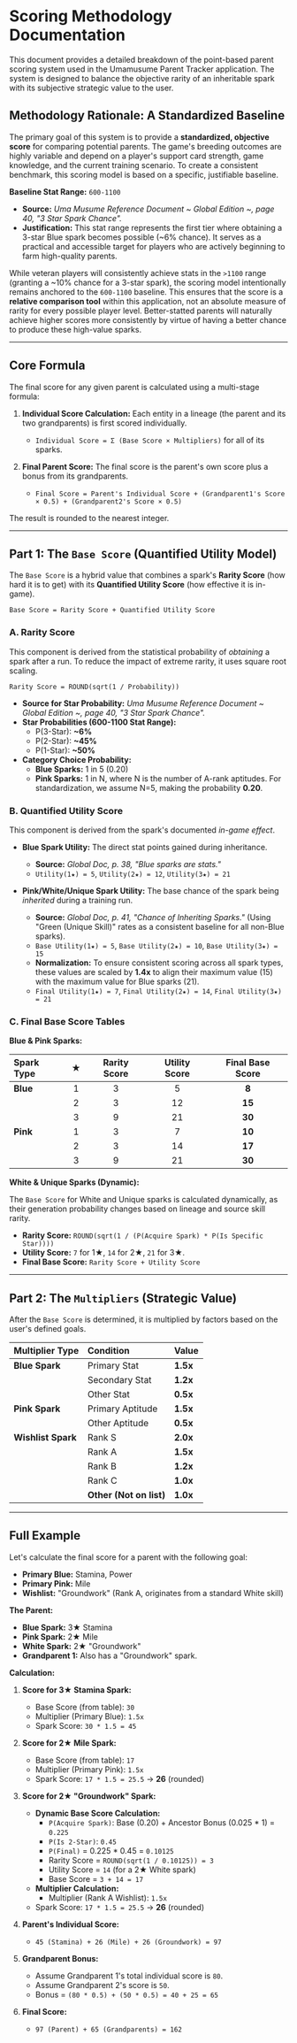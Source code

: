 # Scoring Methodology Documentation

This document provides a detailed breakdown of the point-based parent scoring system used in the Umamusume Parent Tracker application. The system is designed to balance the objective rarity of an inheritable spark with its subjective strategic value to the user.

## Methodology Rationale: A Standardized Baseline

The primary goal of this system is to provide a **standardized, objective score** for comparing potential parents. The game's breeding outcomes are highly variable and depend on a player's support card strength, game knowledge, and the current training scenario. To create a consistent benchmark, this scoring model is based on a specific, justifiable baseline.

**Baseline Stat Range:** `600-1100`
*   **Source:** *Uma Musume Reference Document ~ Global Edition ~, page 40, "3 Star Spark Chance".*
*   **Justification:** This stat range represents the first tier where obtaining a 3-star Blue spark becomes possible (~6% chance). It serves as a practical and accessible target for players who are actively beginning to farm high-quality parents.

While veteran players will consistently achieve stats in the `>1100` range (granting a ~10% chance for a 3-star spark), the scoring model intentionally remains anchored to the `600-1100` baseline. This ensures that the score is a **relative comparison tool** within this application, not an absolute measure of rarity for every possible player level. Better-statted parents will naturally achieve higher scores more consistently by virtue of having a better chance to produce these high-value sparks.

---

## Core Formula

The final score for any given parent is calculated using a multi-stage formula:

1.  **Individual Score Calculation:** Each entity in a lineage (the parent and its two grandparents) is first scored individually.
    *   `Individual Score = Σ (Base Score × Multipliers)` for all of its sparks.

2.  **Final Parent Score:** The final score is the parent's own score plus a bonus from its grandparents.
    *   `Final Score = Parent's Individual Score + (Grandparent1's Score × 0.5) + (Grandparent2's Score × 0.5)`

The result is rounded to the nearest integer.

---

## Part 1: The `Base Score` (Quantified Utility Model)

The `Base Score` is a hybrid value that combines a spark's **Rarity Score** (how hard it is to get) with its **Quantified Utility Score** (how effective it is in-game).

`Base Score = Rarity Score + Quantified Utility Score`

### A. Rarity Score

This component is derived from the statistical probability of *obtaining* a spark after a run. To reduce the impact of extreme rarity, it uses square root scaling.

`Rarity Score = ROUND(sqrt(1 / Probability))`

*   **Source for Star Probability:** *Uma Musume Reference Document ~ Global Edition ~, page 40, "3 Star Spark Chance".*
*   **Star Probabilities (600-1100 Stat Range):**
    *   P(3-Star): **~6%**
    *   P(2-Star): **~45%**
    *   P(1-Star): **~50%**
*   **Category Choice Probability:**
    *   **Blue Sparks:** 1 in 5 (0.20)
    *   **Pink Sparks:** 1 in N, where N is the number of A-rank aptitudes. For standardization, we assume N=5, making the probability **0.20**.

### B. Quantified Utility Score

This component is derived from the spark's documented *in-game effect*.

*   **Blue Spark Utility:** The direct stat points gained during inheritance.
    *   **Source:** *Global Doc, p. 38, "Blue sparks are stats."*
    *   `Utility(1★) = 5`, `Utility(2★) = 12`, `Utility(3★) = 21`

*   **Pink/White/Unique Spark Utility:** The base chance of the spark being *inherited* during a training run.
    *   **Source:** *Global Doc, p. 41, "Chance of Inheriting Sparks."* (Using "Green (Unique Skill)" rates as a consistent baseline for all non-Blue sparks).
    *   `Base Utility(1★) = 5`, `Base Utility(2★) = 10`, `Base Utility(3★) = 15`
    *   **Normalization:** To ensure consistent scoring across all spark types, these values are scaled by **1.4x** to align their maximum value (15) with the maximum value for Blue sparks (21).
    *   `Final Utility(1★) = 7`, `Final Utility(2★) = 14`, `Final Utility(3★) = 21`

### C. Final Base Score Tables

**Blue & Pink Sparks:**

| Spark Type | ★ | Rarity Score | Utility Score | **Final Base Score** |
| :--- | :-: | :---: | :---: | :---: |
| **Blue** | 1 | 3 | 5 | **8** |
| | 2 | 3 | 12 | **15** |
| | 3 | 9 | 21 | **30** |
| **Pink** | 1 | 3 | 7 | **10** |
| | 2 | 3 | 14 | **17** |
| | 3 | 9 | 21 | **30** |

**White & Unique Sparks (Dynamic):**

The `Base Score` for White and Unique sparks is calculated dynamically, as their generation probability changes based on lineage and source skill rarity.

*   **Rarity Score:** `ROUND(sqrt(1 / (P(Acquire Spark) * P(Is Specific Star))))`
*   **Utility Score:** `7` for 1★, `14` for 2★, `21` for 3★.
*   **Final Base Score:** `Rarity Score + Utility Score`

---

## Part 2: The `Multipliers` (Strategic Value)

After the `Base Score` is determined, it is multiplied by factors based on the user's defined goals.

| Multiplier Type | Condition | Value |
| :--- | :--- | :--- |
| **Blue Spark** | Primary Stat | **1.5x** |
| | Secondary Stat | **1.2x** |
| | Other Stat | **0.5x** |
| **Pink Spark** | Primary Aptitude | **1.5x** |
| | Other Aptitude | **0.5x** |
| **Wishlist Spark** | Rank S | **2.0x** |
| | Rank A | **1.5x** |
| | Rank B | **1.2x** |
| | Rank C | **1.0x** |
| | **Other (Not on list)** | **1.0x** |

---

## Full Example

Let's calculate the final score for a parent with the following goal:
*   **Primary Blue:** Stamina, Power
*   **Primary Pink:** Mile
*   **Wishlist:** "Groundwork" (Rank A, originates from a standard White skill)

**The Parent:**
*   **Blue Spark:** 3★ Stamina
*   **Pink Spark:** 2★ Mile
*   **White Spark:** 2★ "Groundwork"
*   **Grandparent 1:** Also has a "Groundwork" spark.

**Calculation:**

1.  **Score for 3★ Stamina Spark:**
    *   Base Score (from table): `30`
    *   Multiplier (Primary Blue): `1.5x`
    *   Spark Score: `30 * 1.5 = 45`

2.  **Score for 2★ Mile Spark:**
    *   Base Score (from table): `17`
    *   Multiplier (Primary Pink): `1.5x`
    *   Spark Score: `17 * 1.5 = 25.5` -> **26** (rounded)

3.  **Score for 2★ "Groundwork" Spark:**
    *   **Dynamic Base Score Calculation:**
        *   `P(Acquire Spark)`: Base (0.20) + Ancestor Bonus (0.025 * 1) = `0.225`
        *   `P(Is 2-Star)`: `0.45`
        *   `P(Final)` = 0.225 * 0.45 = `0.10125`
        *   Rarity Score = `ROUND(sqrt(1 / 0.10125)) = 3`
        *   Utility Score = `14` (for a 2★ White spark)
        *   Base Score = `3 + 14 = 17`
    *   **Multiplier Calculation:**
        *   Multiplier (Rank A Wishlist): `1.5x`
    *   Spark Score: `17 * 1.5 = 25.5` -> **26** (rounded)

4.  **Parent's Individual Score:**
    *   `45 (Stamina) + 26 (Mile) + 26 (Groundwork) = 97`

5.  **Grandparent Bonus:**
    *   Assume Grandparent 1's total individual score is `80`.
    *   Assume Grandparent 2's score is `50`.
    *   Bonus = `(80 * 0.5) + (50 * 0.5) = 40 + 25 = 65`

6.  **Final Score:**
    *   `97 (Parent) + 65 (Grandparents) = 162`
